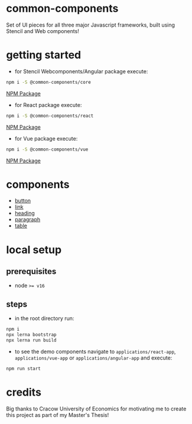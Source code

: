 # common-components
Set of UI pieces for all three major Javascript frameworks, built using Stencil and Web components!

# getting started 
- for Stencil Webcomponents/Angular package execute: 
```sh
npm i -S @common-components/core
```
<a href="https://www.npmjs.com/package/@common-components/core">NPM Package</a>
- for React package execute: 
```sh
npm i -S @common-components/react
```
<a href="https://www.npmjs.com/package/@common-components/react">NPM Package</a>
- for Vue package execute: 
```sh
npm i -S @common-components/vue
```
<a href="https://www.npmjs.com/package/@common-components/vue">NPM Package</a>

# components
- <a href="https://github.com/sebdybowski/common-components/tree/main/packages/core/src/components/button">button</a>
- <a href="https://github.com/sebdybowski/common-components/tree/main/packages/core/src/components/link">link</a>
- <a href="https://github.com/sebdybowski/common-components/tree/main/packages/core/src/components/heading">heading</a>
- <a href="https://github.com/sebdybowski/common-components/tree/main/packages/core/src/components/paragraph">paragraph</a>
- <a href="https://github.com/sebdybowski/common-components/tree/main/packages/core/src/components/table">table</a>

# local setup
## prerequisites
- node `>= v16`

## steps
- in the root directory run:
```sh
npm i
npx lerna bootstrap
npx lerna run build
```
- to see the demo components navigate to `applications/react-app`, `applications/vue-app` or `applications/angular-app` and execute:
```sh
npm run start
```

# credits
Big thanks to Cracow University of Economics for motivating me to create this project as part of my Master's Thesis!